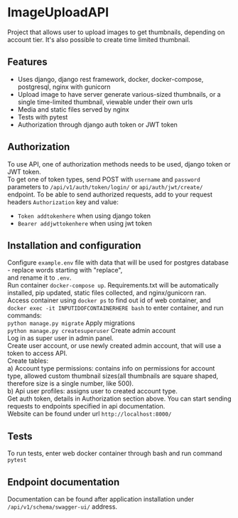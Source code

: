# ImageUploadAPI
Project that allows user to upload images to get thumbnails, depending on account tier. 
It's also possible to create time limited thumbnail.  


## Features
- Uses django, django rest framework, docker, docker-compose, postgresql, nginx with gunicorn
- Upload image to have server generate various-sized thumbnails, or a single time-limited thumbnail, viewable under their own urls
- Media and static files served by nginx
- Tests with pytest
- Authorization through django auth token or JWT token

## Authorization
To use API, one of authorization methods needs to be used, django token or JWT token.  
To get one of token types, send POST with `username` and `password` parameters to `/api/v1/auth/token/login/` or `api/auth/jwt/create/` endpoint.
To be able to send authorized requests, add to your request headers `Authorization` key and value:
- `Token addtokenhere` when using django token
- `Bearer addjwttokenhere` when using jwt token 


## Installation and configuration
Configure `example.env` file with data that will be used for postgres database - replace words starting with "replace",  
and rename it to `.env`.  
Run container `docker-compose up`. Requirements.txt will be automatically installed, pip updated, static files collected, and nginx/gunicorn ran.  
Access container using `docker ps` to find out id of web container, and `docker exec -it INPUTIDOFCONTAINERHERE bash` to enter container, and run commands:  
`python manage.py migrate` Apply migrations  
`python manage.py createsuperuser` Create admin account  
Log in as super user in admin panel.  
Create user account, or use newly created admin account, that will use a token to access API.  
Create tables:   
a) Account type permissions: contains info on permissions for account type, allowed custom thumbnail sizes(all thumbnails are square shaped, therefore size is a single number, like 500).    
b) Api user profiles: assigns user to created account type.    
Get auth token, details in Authorization section above.
You can start sending requests to endpoints specified in api documentation.  
Website can be found under url `http://localhost:8000/`  

## Tests
To run tests, enter web docker container through bash and run command `pytest`

## Endpoint documentation
Documentation can be found after application installation under `/api/v1/schema/swagger-ui/` address.
